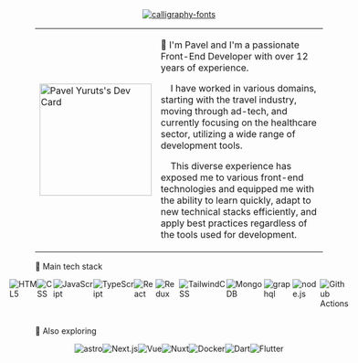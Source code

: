 <div style="display: flex; justify-content: center;">
<a href="https://fontmeme.com/calligraphy-fonts/"><img src="https://fontmeme.com/permalink/250218/890ac937f09e36b58d01f84e675fc529.png" alt="calligraphy-fonts" border="0"></a>
</div>

<table>
  <tr>
    <td>
      <a href="https://app.daily.dev/limar"><img src="https://api.daily.dev/devcards/v2/33e072e10794495f9e3d82444de3caa8.png?type=default&r=ors" width="196" alt="Pavel Yuruts's Dev Card"/></a>
    </td>
    <td>
      <p>👋 I'm Pavel and I'm a passionate Front-End Developer with over 12 years of experience.</p>
      <p>&nbsp;&nbsp;&nbsp;&nbsp;I have worked in various domains, starting with the travel industry, moving through ad-tech, and currently focusing on the healthcare sector, utilizing a wide range of development tools.</p>
      <p>&nbsp;&nbsp;&nbsp;&nbsp;This diverse experience has exposed me to various front-end technologies and equipped me with the ability to learn quickly, adapt to new technical stacks efficiently, and apply best practices regardless of the tools used for development.</p>
    </td>
  </tr>
</table>

<!-- <p>📊 My repositories stats</p>

[![Top Langs](https://github-readme-stats.vercel.app/api/top-langs/?username=epic-dev&layout=compact)](https://github.com/anuraghazra/github-readme-stats)
-->
💼 Main tech stack
<div style="display: flex; justify-content: center;">
  <img src="https://img.shields.io/badge/html5-E34F26?style=for-the-badge&logo=html5&logoColor=white" alt="HTML5" />
  <img src="https://img.shields.io/badge/css-663399?style=for-the-badge&logo=css&logoColor=white" alt="CSS" />
  <img src="https://img.shields.io/badge/JavaScript-F7DF1E?style=for-the-badge&logo=javascript&logoColor=black" alt="JavaScript" />
  <img src="https://img.shields.io/badge/TypeScript-007ACC?style=for-the-badge&logo=typescript&logoColor=white" alt="TypeScript" />
  <img src="https://img.shields.io/badge/React-61DAFB?style=for-the-badge&logo=React&logoColor=black" alt="React" />
  <img src="https://img.shields.io/badge/Redux-764ABC?style=for-the-badge&logo=Redux&logoColor=white" alt="Redux" />
  <img src="https://img.shields.io/badge/tailwindcss-06B6D4?style=for-the-badge&logo=tailwindcss&logoColor=white" alt="TailwindCSS" />
  <img src="https://img.shields.io/badge/MongoDB-47A248?style=for-the-badge&logo=mongodb&logoColor=white" alt="MongoDB" />
  <img src="https://img.shields.io/badge/graphql-E10098?style=for-the-badge&logo=graphql&logoColor=white" alt="graphql" />
  <img src="https://img.shields.io/badge/node.js-5FA04E?style=for-the-badge&logo=nodedotjs&logoColor=white" alt="node.js" />
  <img src="https://img.shields.io/badge/github_actions-2088FF?style=for-the-badge&logo=githubactions&logoColor=white" alt="Github Actions" />
</div>
<br/>
<p>🔭 Also exploring</p>
<div style="display: flex; justify-content: center;">
  <img src="https://img.shields.io/badge/astro-BC52EE?style=for-the-badge&logo=astro&logoColor=white" alt="astro" />
  <img src="https://img.shields.io/badge/next-000000?style=for-the-badge&logo=next.js&logoColor=white" alt="Next.js" />
  <img src="https://img.shields.io/badge/Vue-4FC08D?style=for-the-badge&logo=vue.js&logoColor=white" alt="Vue" />
  <img src="https://img.shields.io/badge/Nuxt-00DC82?style=for-the-badge&logo=nuxt&logoColor=white" alt="Nuxt" />
  <img src="https://img.shields.io/badge/Docker-2496ED?style=for-the-badge&logo=docker&logoColor=white" alt="Docker" />
  <img src="https://img.shields.io/badge/Dart-0175C2?style=for-the-badge&logo=dart&logoColor=white" alt="Dart" />
  <img src="https://img.shields.io/badge/Flutter-02569B?style=for-the-badge&logo=flutter&logoColor=white" alt="Flutter" />
</div>

<!--
**epic-dev/epic-dev** is a ✨ _special_ ✨ repository because its `README.md` (this file) appears on your GitHub profile.

Here are some ideas to get you started:

- 🔭 I’m currently working on ...
- 🌱 I’m currently learning ...
- 👯 I’m looking to collaborate on ...
- 🤔 I’m looking for help with ...
- 💬 Ask me about ...
- 📫 How to reach me: ...
- 😄 Pronouns: ...
- ⚡ Fun fact: ...
-->
